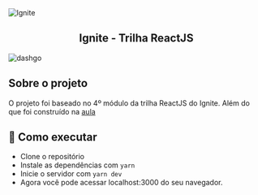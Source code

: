 <img alt="Ignite" src="https://i.imgur.com/eCVyxxy.png">
<h2 align="center">
  Ignite - Trilha ReactJS
</h2>
<img alt="dashgo" src="https://i.imgur.com/yAyKn5v.png">

## Sobre o projeto

O projeto foi baseado no 4º módulo da trilha ReactJS do Ignite. Além do que foi construído na [aula](https://github.com/Mateus8741/ignite-Dashgo)

## 🚀 Como executar

- Clone o repositório
- Instale as dependências com 
```yarn```
- Inicie o servidor com ```yarn dev```
- Agora você pode acessar localhost:3000 do seu navegador.
